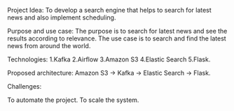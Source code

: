 
Project Idea: To develop a search engine that helps to search for latest news and also implement scheduling.

Purpose and use case: The purpose is to search for latest news and see the results according to relevance. The use case is to search and find the latest news from around the world.

Technologies: 1.Kafka 2.Airflow 3.Amazon S3 4.Elastic Search 5.Flask.

Proposed architecture: Amazon S3 -> Kafka -> Elastic Search -> Flask.

Challenges:

To automate the project.
To scale the system.
